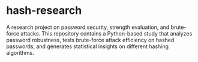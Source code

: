 # hash-research
A research project on password security, strength evaluation, and brute-force attacks. This repository contains a Python-based study that analyzes password robustness, tests brute-force attack efficiency on hashed passwords, and generates statistical insights on different hashing algorithms.
